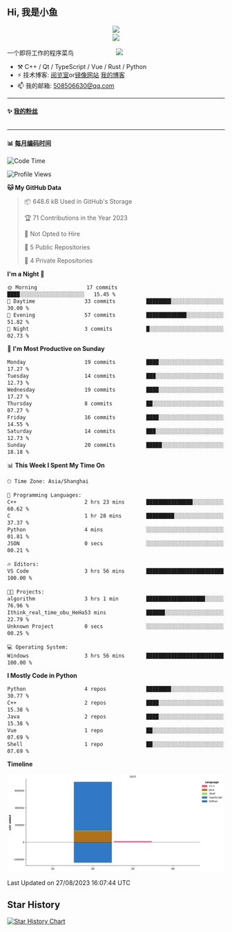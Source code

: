 <!--
**小鱼/小鱼** is a ✨ _special_ ✨ repository because its `README.md` (this file) appears on your GitHub profile.

Here are some ideas to get you started:

- 🔭 I’m currently working on ...
- 🌱 I’m currently learning ...
- 👯 I’m looking to collaborate on ...
- 🤔 I’m looking for help with ...
- 💬 Ask me about ...
- 📫 How to reach me: ...
- 😄 Pronouns: ...
- ⚡ Fun fact: ...
-->

## Hi, 我是小鱼

<div align=center><img src="https://profile-counter.glitch.me/XiaoYuer2022/count.svg"></div>



<div align=center><img src="https://streak-stats.demolab.com?user=XiaoYuer2022&locale=zh_Hans"></div>



[<img align="right" width="50%" src="https://github-readme-stats-ouuan.vercel.app/api?username=XiaoYuer2022&show_icons=true">](https://metrics.lecoq.io/xlz122#gh-light-mode-only)

一个即将工作的程序菜鸟

-   :hammer_and_pick: C++ / Qt / TypeScript / Vue / Rust / Python
-   ⚡ 技术博客: [阅览室](https://haoxx.netlify.app/)or[镜像网站](https://haoxx.top/)  [我的博客](https://haoxx.site/)
-   📫 我的邮箱: 508506630@qq.com

---

#### :sparkles: [我的粉丝](https://github.com/XiaoYuer2022?tab=followers)

<!--START_SECTION:followers-->
<table>
  </tr>
</table>
<!--END_SECTION:followers-->

---

#### :bar_chart: [每月编码时间](https://github.com/muety/wakapi)

<!--START_SECTION:waka-->
![Code Time](http://img.shields.io/badge/Code%20Time-105%20hrs%2024%20mins-blue)

![Profile Views](http://img.shields.io/badge/Profile%20Views-0-blue)

**🐱 My GitHub Data** 

> 📦 648.6 kB Used in GitHub's Storage 
 > 
> 🏆 71 Contributions in the Year 2023
 > 
> 🚫 Not Opted to Hire
 > 
> 📜 5 Public Repositories 
 > 
> 🔑 4 Private Repositories 
 > 
**I'm a Night 🦉** 

```text
🌞 Morning                17 commits          ████░░░░░░░░░░░░░░░░░░░░░   15.45 % 
🌆 Daytime                33 commits          ████████░░░░░░░░░░░░░░░░░   30.00 % 
🌃 Evening                57 commits          █████████████░░░░░░░░░░░░   51.82 % 
🌙 Night                  3 commits           █░░░░░░░░░░░░░░░░░░░░░░░░   02.73 % 
```
📅 **I'm Most Productive on Sunday** 

```text
Monday                   19 commits          ████░░░░░░░░░░░░░░░░░░░░░   17.27 % 
Tuesday                  14 commits          ███░░░░░░░░░░░░░░░░░░░░░░   12.73 % 
Wednesday                19 commits          ████░░░░░░░░░░░░░░░░░░░░░   17.27 % 
Thursday                 8 commits           ██░░░░░░░░░░░░░░░░░░░░░░░   07.27 % 
Friday                   16 commits          ████░░░░░░░░░░░░░░░░░░░░░   14.55 % 
Saturday                 14 commits          ███░░░░░░░░░░░░░░░░░░░░░░   12.73 % 
Sunday                   20 commits          █████░░░░░░░░░░░░░░░░░░░░   18.18 % 
```


📊 **This Week I Spent My Time On** 

```text
🕑︎ Time Zone: Asia/Shanghai

💬 Programming Languages: 
C++                      2 hrs 23 mins       ███████████████░░░░░░░░░░   60.62 % 
C                        1 hr 28 mins        █████████░░░░░░░░░░░░░░░░   37.37 % 
Python                   4 mins              ░░░░░░░░░░░░░░░░░░░░░░░░░   01.81 % 
JSON                     0 secs              ░░░░░░░░░░░░░░░░░░░░░░░░░   00.21 % 

🔥 Editors: 
VS Code                  3 hrs 56 mins       █████████████████████████   100.00 % 

🐱‍💻 Projects: 
algorithm                3 hrs 1 min         ███████████████████░░░░░░   76.96 % 
Ithink_real_time_obu_HeHa53 mins             ██████░░░░░░░░░░░░░░░░░░░   22.79 % 
Unknown Project          0 secs              ░░░░░░░░░░░░░░░░░░░░░░░░░   00.25 % 

💻 Operating System: 
Windows                  3 hrs 56 mins       █████████████████████████   100.00 % 
```

**I Mostly Code in Python** 

```text
Python                   4 repos             ████████░░░░░░░░░░░░░░░░░   30.77 % 
C++                      2 repos             ████░░░░░░░░░░░░░░░░░░░░░   15.38 % 
Java                     2 repos             ████░░░░░░░░░░░░░░░░░░░░░   15.38 % 
Vue                      1 repo              ██░░░░░░░░░░░░░░░░░░░░░░░   07.69 % 
Shell                    1 repo              ██░░░░░░░░░░░░░░░░░░░░░░░   07.69 % 
```



**Timeline**

![Lines of Code chart](https://raw.githubusercontent.com/XiaoYuer2022/XiaoYuer2022/main/assets/bar_graph.png)


 Last Updated on 27/08/2023 16:07:44 UTC
<!--END_SECTION:waka-->

Star History
---------
[![Star History Chart](https://api.star-history.com/svg?repos=XiaoYuer2022/XiaoYuer2022&type=Date)](https://star-history.com/#XiaoYuer2022/XiaoYuer2022&Date)
